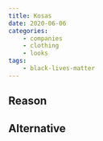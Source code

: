 ```yaml
---
title: Kosas
date: 2020-06-06
categories:
    - companies
    - clothing
    - looks
tags:
    - black-lives-matter
---
```


## Reason


## Alternative


